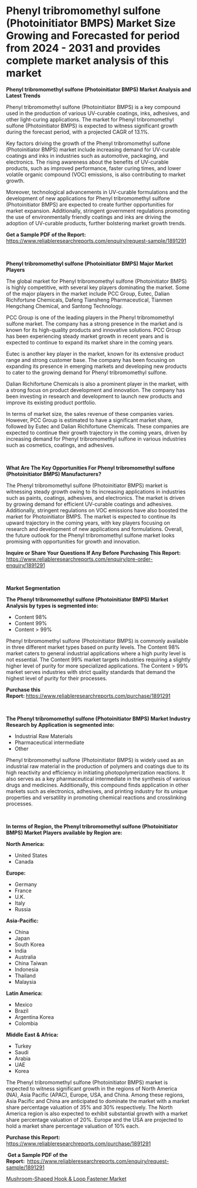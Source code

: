 <p><h1>Phenyl tribromomethyl sulfone (Photoinitiator BMPS) Market Size Growing and Forecasted for period from 2024 - 2031 and provides complete market analysis of this market</h1></p><p><strong>Phenyl tribromomethyl sulfone (Photoinitiator BMPS) Market Analysis and Latest Trends</strong></p>
<p><p>Phenyl tribromomethyl sulfone (Photoinitiator BMPS) is a key compound used in the production of various UV-curable coatings, inks, adhesives, and other light-curing applications. The market for Phenyl tribromomethyl sulfone (Photoinitiator BMPS) is expected to witness significant growth during the forecast period, with a projected CAGR of 13.1%.</p><p>Key factors driving the growth of the Phenyl tribromomethyl sulfone (Photoinitiator BMPS) market include increasing demand for UV-curable coatings and inks in industries such as automotive, packaging, and electronics. The rising awareness about the benefits of UV-curable products, such as improved performance, faster curing times, and lower volatile organic compound (VOC) emissions, is also contributing to market growth.</p><p>Moreover, technological advancements in UV-curable formulations and the development of new applications for Phenyl tribromomethyl sulfone (Photoinitiator BMPS) are expected to create further opportunities for market expansion. Additionally, stringent government regulations promoting the use of environmentally friendly coatings and inks are driving the adoption of UV-curable products, further bolstering market growth trends.</p></p>
<p><strong>Get a Sample PDF of the Report:&nbsp;</strong> <a href="https://www.reliableresearchreports.com/enquiry/request-sample/1891291">https://www.reliableresearchreports.com/enquiry/request-sample/1891291</a></p>
<p>&nbsp;</p>
<p><strong>Phenyl tribromomethyl sulfone (Photoinitiator BMPS) Major Market Players</strong></p>
<p><p>The global market for Phenyl tribromomethyl sulfone (Photoinitiator BMPS) is highly competitive, with several key players dominating the market. Some of the major players in the market include PCC Group, Eutec, Dalian Richifortune Chemicals, Dafeng Tiansheng Pharmaceutical, Tianmen Hengchang Chemical, and Santong Technology.</p><p>PCC Group is one of the leading players in the Phenyl tribromomethyl sulfone market. The company has a strong presence in the market and is known for its high-quality products and innovative solutions. PCC Group has been experiencing steady market growth in recent years and is expected to continue to expand its market share in the coming years.</p><p>Eutec is another key player in the market, known for its extensive product range and strong customer base. The company has been focusing on expanding its presence in emerging markets and developing new products to cater to the growing demand for Phenyl tribromomethyl sulfone.</p><p>Dalian Richifortune Chemicals is also a prominent player in the market, with a strong focus on product development and innovation. The company has been investing in research and development to launch new products and improve its existing product portfolio.</p><p>In terms of market size, the sales revenue of these companies varies. However, PCC Group is estimated to have a significant market share, followed by Eutec and Dalian Richifortune Chemicals. These companies are expected to continue their growth trajectory in the coming years, driven by increasing demand for Phenyl tribromomethyl sulfone in various industries such as cosmetics, coatings, and adhesives.</p></p>
<p>&nbsp;</p>
<p><strong>What Are The Key Opportunities For Phenyl tribromomethyl sulfone (Photoinitiator BMPS) Manufacturers?</strong></p>
<p><p>The Phenyl tribromomethyl sulfone (Photoinitiator BMPS) market is witnessing steady growth owing to its increasing applications in industries such as paints, coatings, adhesives, and electronics. The market is driven by growing demand for efficient UV-curable coatings and adhesives. Additionally, stringent regulations on VOC emissions have also boosted the market for Photoinitiator BMPS. The market is expected to continue its upward trajectory in the coming years, with key players focusing on research and development of new applications and formulations. Overall, the future outlook for the Phenyl tribromomethyl sulfone market looks promising with opportunities for growth and innovation.</p></p>
<p><strong>Inquire or Share Your Questions If Any Before Purchasing This Report:</strong> <a href="https://www.reliableresearchreports.com/enquiry/pre-order-enquiry/1891291">https://www.reliableresearchreports.com/enquiry/pre-order-enquiry/1891291</a></p>
<p>&nbsp;</p>
<p><strong>Market Segmentation</strong></p>
<p><strong>The Phenyl tribromomethyl sulfone (Photoinitiator BMPS) Market Analysis by types is segmented into:</strong></p>
<p><ul><li>Content 98%</li><li>Content 99%</li><li>Content > 99%</li></ul></p>
<p><p>Phenyl tribromomethyl sulfone (Photoinitiator BMPS) is commonly available in three different market types based on purity levels. The Content 98% market caters to general industrial applications where a high purity level is not essential. The Content 99% market targets industries requiring a slightly higher level of purity for more specialized applications. The Content > 99% market serves industries with strict quality standards that demand the highest level of purity for their processes.</p></p>
<p><strong>Purchase this Report:&nbsp;</strong><a href="https://www.reliableresearchreports.com/purchase/1891291">https://www.reliableresearchreports.com/purchase/1891291</a></p>
<p>&nbsp;</p>
<p><strong>The Phenyl tribromomethyl sulfone (Photoinitiator BMPS) Market Industry Research by Application is segmented into:</strong></p>
<p><ul><li>Industrial Raw Materials</li><li>Pharmaceutical intermediate</li><li>Other</li></ul></p>
<p><p>Phenyl tribromomethyl sulfone (Photoinitiator BMPS) is widely used as an industrial raw material in the production of polymers and coatings due to its high reactivity and efficiency in initiating photopolymerization reactions. It also serves as a key pharmaceutical intermediate in the synthesis of various drugs and medicines. Additionally, this compound finds application in other markets such as electronics, adhesives, and printing industry for its unique properties and versatility in promoting chemical reactions and crosslinking processes.</p></p>
<p>&nbsp;</p>
<p><strong>In terms of Region, the Phenyl tribromomethyl sulfone (Photoinitiator BMPS) Market Players available by Region are:</strong></p>
<p>
    <p> <strong> North America: </strong>
        <ul>
            <li>United States</li>
            <li>Canada</li>
        </ul>
        </p> 
    <p> <strong> Europe: </strong>
        <ul>
            <li>Germany</li>
            <li>France</li>
            <li>U.K.</li>
            <li>Italy</li>
            <li>Russia</li>
        </ul>
        </p> 
    <p> <strong> Asia-Pacific: </strong>
        <ul>
            <li>China</li>
            <li>Japan</li>
            <li>South Korea</li>
            <li>India</li>
            <li>Australia</li>
            <li>China Taiwan</li>
            <li>Indonesia</li>
            <li>Thailand</li>
            <li>Malaysia</li>
        </ul>
        </p> 
    <p> <strong> Latin America: </strong>
        <ul>
            <li>Mexico</li>
            <li>Brazil</li>
            <li>Argentina Korea</li>
            <li>Colombia</li>
        </ul>
        </p> 
    <p> <strong> Middle East & Africa: </strong>
        <ul>
            <li>Turkey</li>
            <li>Saudi</li>
            <li>Arabia</li>
            <li>UAE</li>
            <li>Korea</li>
        </ul>
    </p>
    </p>
<p><p>The Phenyl tribromomethyl sulfone (Photoinitiator BMPS) market is expected to witness significant growth in the regions of North America (NA), Asia Pacific (APAC), Europe, USA, and China. Among these regions, Asia Pacific and China are anticipated to dominate the market with a market share percentage valuation of 35% and 30% respectively. The North America region is also expected to exhibit substantial growth with a market share percentage valuation of 20%. Europe and the USA are projected to hold a market share percentage valuation of 10% each.</p></p>
<p><strong>Purchase this Report: </strong><a href="https://www.reliableresearchreports.com/purchase/1891291">https://www.reliableresearchreports.com/purchase/1891291</a></p>
<p>&nbsp;<strong>Get a Sample PDF of the Report:&nbsp;&nbsp;</strong><a href="https://www.reliableresearchreports.com/enquiry/request-sample/1891291">https://www.reliableresearchreports.com/enquiry/request-sample/1891291</a></p>
<p><strong></strong></p>
<p><p><a href="https://nifty-kite-d51.notion.site/Decoding-the-Mushroom-Shaped-Hook-Loop-Fastener-Market-A-Deep-Dive-into-the-Latest-Market-Trends--e0e1ff1e952e4e39b62dfd41a99ce3b2">Mushroom-Shaped Hook & Loop Fastener Market</a></p></p>